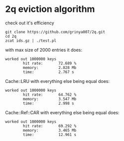 # 2q eviction algorithm
check out it's efficiency
```
git clone https://github.com/grinya007/2q.git
cd 2q
zcat ids.gz | ./test.pl
```

with max size of 2000 entries it does:
```
worked out 1000000 keys
        hit rate:       72.689 %
        memory:         2.828 Mb
        time:           2.767 s
```
Cache::LRU with everything else being equal does:
```
worked out 1000000 keys
        hit rate:       64.762 %
        memory:         3.547 Mb
        time:           2.998 s
```
Cache::Ref::CAR with everything else being equal does:
```
worked out 1000000 keys
        hit rate:       69.292 %
        memory:         3.465 Mb
        time:           12.961 s
```

